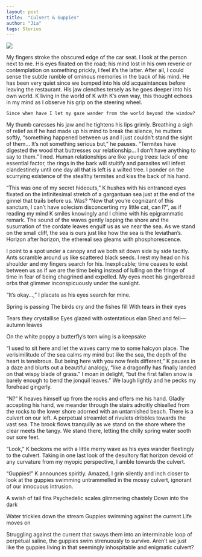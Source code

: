 ```yaml
---
layout: post
title:  "Culvert & Guppies"
author: "Jia"
tags: Stories
---
```


<img src="https://images.unsplash.com/photo-1603652213202-417328c363f2?ixlib=rb-1.2.1&ixid=MnwxMjA3fDB8MHxwaG90by1wYWdlfHx8fGVufDB8fHx8&auto=format&fit=crop&w=1051&q=80">

My fingers stroke the obscured edge of the car seat. I look at the person next to me. His eyes fixated on the road; his mind lost in his own reverie or contemplation on something prickly, I feel it’s the latter. After all, I could sense the subtle rumble of ominous memories in the back of his mind. He has been very quiet since we bumped into his old acquaintances before leaving the restaurant. His jaw clenches tersely as he goes deeper into his own world. K living in the world of K with K’s own way, this thought echoes in my mind as I observe his grip on the steering wheel. 

    Since when have I let my gaze wander from the world beyond the window?

My thumb caresses his jaw and he tightens his lips grimly. Breathing a sigh of relief as if he had made up his mind to break the silence, he mutters softly, “something happened between us and I just couldn’t stand the sight of them… It’s not something serious but,” he pauses. “Termites have digested the wood that buttresses our relationship… I don’t have anything to say to them.” I nod. Human relationships are like young trees: lack of one essential factor, the rings in the bark will stultify and parasites will infest clandestinely until one day all that is left is a wilted tree. I ponder on the scurrying existence of the stealthy termites and kiss the back of his hand.

“This was one of my secret hideouts,” K hushes with his entranced eyes fixated on the infinitesimal stretch of a gargantuan sea just at the end of the ginnel that trails before us. Was? “Now that you’re cognizant of this sanctum, I can’t have solecism disconcerting my little cat, can I?”, as if reading my mind K smiles knowingly and I chime with his epigrammatic remark. The sound of the waves gently lapping the shore and the susurration of the cordate leaves engulf us as we near the sea. As we stand on the small cliff, the sea is ours just like how the sea is the leviathan’s. Horizon after horizon, the ethereal sea gleams with phosphorescence. 

I point to a spot under a canopy and we both sit down side by side tacitly. Ants scramble around us like scattered black seeds. I rest my head on his shoulder and my fingers search for his. Inexplicable; time ceases to exist between us as if we are the time being instead of lulling on the fringe of time in fear of being chagrined and expelled. My eyes meet his gingerbread orbs that glimmer inconspicuously under the sunlight. 

“It’s okay…,” I placate as his eyes search for mine. 

Spring is passing
The birds cry and the fishes fill
With tears in their eyes

Tears they crystallise
Eyes glazed with ostentatious elan
Shed and fell—autumn leaves

On the white poppy
a butterfly’s torn wing
is a keepsake


“I used to sit here and let the waves carry me to some halcyon place. The verisimilitude of the sea calms my mind but like the sea, the depth of the heart is tenebrous. But being here with you now feels different,” K pauses in a daze and blurts out a beautiful analogy, “like a dragonfly has finally landed on that wispy blade of grass.” I moan in delight, “but the first fallen snow is barely enough to bend the jonquil leaves.” We laugh lightly and he pecks my forehead gingerly. 

“N?” K heaves himself up from the rocks and offers me his hand. Gladly accepting his hand, we meander through the stairs adroitly chiselled from the rocks to the lower shore adorned with an untarnished beach. There is a culvert on our left. A perpetual streamlet of rivulets dribbles towards the vast sea. The brook flows tranquilly as we stand on the shore where the clear meets the tangy. We stand there, letting the chilly spring water sooth our sore feet.

“Look,” K beckons me with a little merry wave as his eyes wander fleetingly to the culvert. Taking in one last look of the desultory flat horizon devoid of any curvature from my myopic perspective, I amble towards the culvert. 

“Guppies!” K announces spiritly. Amazed, I grin silently and inch closer to look at the guppies swimming untrammelled in the mossy culvert, ignorant of our innocuous intrusion. 

A swish of tail fins
Psychedelic scales glimmering chastely
Down into the dark

Water trickles down the stream
Guppies swimming against the current
Life moves on

Struggling against the current that sways them into an interminable loop of perpetual saline, the guppies swim strenuously to survive. Aren’t we just like the guppies living in that seemingly inhospitable and enigmatic culvert?
